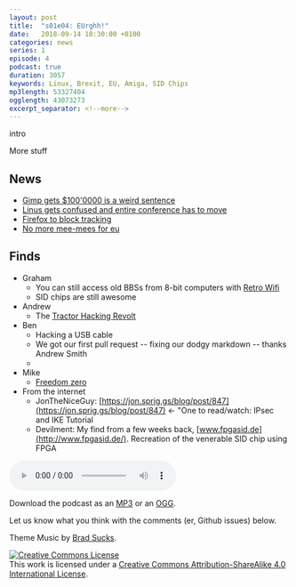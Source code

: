 ```yaml
---
layout: post
title:  "s01e04: EUrghh!"
date:   2018-09-14 10:30:00 +0100
categories: news
series: 1
episode: 4
podcast: true
duration: 3057
keywords: Linux, Brexit, EU, Amiga, SID Chips
mp3length: 53327404
ogglength: 43073273
excerpt_separator: <!--more-->
---
```


intro

<!--more-->

More stuff

## News
* [Gimp gets $100'0000 is a weird sentence](https://www.gimp.org/news/2018/08/30/handshake-gnome-donation/)
* [Linus gets confused and entire conference has to move](https://lists.linuxfoundation.org/pipermail/ksummit-discuss/2018-September/005308.html)
* [Firefox to block tracking](https://blog.mozilla.org/futurereleases/2018/08/30/changing-our-approach-to-anti-tracking/)
* [No more mee-mees for eu](https://www.theguardian.com/law/2018/sep/12/eu-copyright-law-may-force-tech-giants-to-pay-billions-to-publishers-facebook-google)

## Finds
* Graham
  * You can still access old BBSs from 8-bit computers with [Retro Wifi](https://www.simulant.uk/shop/retro-vintage-computer-wifi-modem-rs232-serial-hayes-compatible)
  * SID chips are still awesome
* Andrew 
  * The [Tractor Hacking Revolt](https://motherboard.vice.com/en_us/article/kzp7ny/tractor-hacking-right-to-repair)
* Ben
  * Hacking a USB cable
  * We got our first pull request -- fixing our dodgy markdown -- thanks Andrew Smith
  * 
* Mike
  * [Freedom zero](https://www.gnu.org/philosophy/free-sw.en.html)
* From the internet
  * JonTheNiceGuy: [https://jon.sprig.gs/blog/post/847](https://jon.sprig.gs/blog/post/847) <- "One to read/watch: IPsec and IKE Tutorial
  * Devilment: My find from a few weeks back, [www.fpgasid.de](http://www.fpgasid.de/). Recreation of the venerable SID chip using FPGA 

<audio controls>
  <source src="http://bugreport.co.uk/assets/bugreport_s1e4.ogg" type="audio/ogg">
  <source src="http://bugreport.co.uk/assets/bugreport_s1e4.mp3" type="audio/mpeg">
</audio>

Download the podcast as an [MP3](http://bugreport.co.uk/assets/bugreport_s1e4.mp3) or an [OGG](http://bugreport.co.uk/assets/bugreport_s1e4.ogg).

Let us know what you think with the comments (er, Github issues) below.

Theme Music by [Brad Sucks](http://www.bradsucks.net/).

<a rel="license" href="http://creativecommons.org/licenses/by-sa/4.0/"><img alt="Creative Commons License" style="border-width:0" src="https://i.creativecommons.org/l/by-sa/4.0/88x31.png" /></a><br />This work is licensed under a <a rel="license"  href="http://creativecommons.org/licenses/by-sa/4.0/">Creative Commons Attribution-ShareAlike 4.0 International License</a>.
